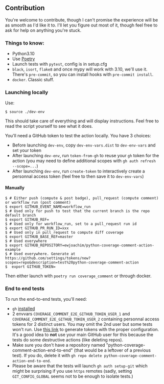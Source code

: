 ## Contribution

You're welcome to contribute, though I can't promise the experience will be as smooth as I'd like it to. I'll let you figure out most of it, though feel free to ask for help on anything you're stuck.

### Things to know:

- Python3.10
- Use [Poetry](https://python-poetry.org/)
- Launch tests with `pytest`, config is in setup.cfg
- `black`, `isort`, `flake8` and once mypy will work with 3.10, we'll use it. There's `pre-commit`, so you can install hooks with `pre-commit install`.
- `docker`. Classic stuff.

### Launching locally

Use:

```console
$ source ./dev-env
```
This should take care of everything and will display instructions.
Feel free to read the script yourself to see what it does.

You'll need a GitHub token to test the action locally. You have 3 choices:
- Before launching `dev-env`, copy `dev-env-vars.dist` to `dev-env-vars` and
  set your token
- After launching `dev-env`, run `token-from-gh` to reuse your `gh` token
  for the action (you may need to define additional scopes with
  `gh auth refresh --scope=...`)
- After launching `dev-env`, run `create-token` to interactively create a
  personnal access token (feel free to then save it to `dev-env-vars`)

#### Manually
```console
$ # Either push (compute & post badge), pull_request (compute comment) or workflow_run (post comment)
$ export GITHUB_EVENT_NAME=workflow_run
$ # Used only for push to test that the current branch is the repo default branch
$ export GITHUB_REF=
$ # Used only for workflow_run, set to a pull_request run id
$ export GITHUB_PR_RUN_ID=xxx
$ # Used only in pull_request to compute diff coverage
$ export GITHUB_BASE_REF=master
$ # Used everywhere
$ export GITHUB_REPOSITORY=ewjoachim/python-coverage-comment-action-example
$ # Used everywhere. Generate at https://github.com/settings/tokens/new?scopes=repo&description=test%20python-coverage-comment-action
$  export GITHUB_TOKEN=
```
Then either launch with `poetry run coverage_comment` or through docker.

### End to end tests

To run the end-to-end tests, you'll need:

- `gh` [installed](https://cli.github.com/)
- 2 envvars `COVERAGE_COMMENT_E2E_GITHUB_TOKEN_USER_1` and `COVERAGE_COMMENT_E2E_GITHUB_TOKEN_USER_2` containing
  personnal access tokens for 2 distinct users. You may omit the 2nd user but
  some tests won't run. Use [this
  link](https://github.com/settings/tokens/new?scopes=repo,workflow,delete_repo&description=Python%20Coverage%20Comment%20Action%20CI%20-%20User%201)
  to generate tokens with the proper configuration.
  It's a good idea to **not** use your main GitHub user for this because the tests
  do some destructive actions (like deleting repos).
- Make sure you don't have a repository named "python-coverage-comment-action-end-to-end"
  (that would be a leftover of a previous test). If you do, delete it with
  `gh repo delete python-coverage-comment-action-end-to-end`.
- Please be aware that the tests will launch `gh auth setup-git` which might be
  surprising if you use `https` remotes (sadly, setting `GIT_CONFIG_GLOBAL`
  seems not to be enough to isolate tests.)
